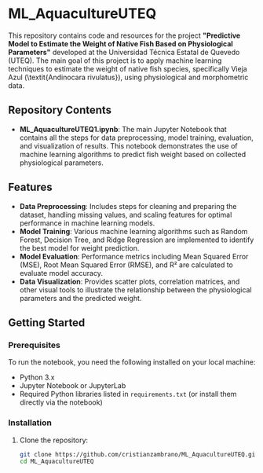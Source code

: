 # ML_AquacultureUTEQ

This repository contains code and resources for the project **"Predictive Model to Estimate the Weight of Native Fish Based on Physiological Parameters"** developed at the Universidad Técnica Estatal de Quevedo (UTEQ). The main goal of this project is to apply machine learning techniques to estimate the weight of native fish species, specifically Vieja Azul (\textit{Andinocara rivulatus}), using physiological and morphometric data.

## Repository Contents

- **ML_AquacultureUTEQ1.ipynb**: The main Jupyter Notebook that contains all the steps for data preprocessing, model training, evaluation, and visualization of results. This notebook demonstrates the use of machine learning algorithms to predict fish weight based on collected physiological parameters.

## Features

- **Data Preprocessing**: Includes steps for cleaning and preparing the dataset, handling missing values, and scaling features for optimal performance in machine learning models.
- **Model Training**: Various machine learning algorithms such as Random Forest, Decision Tree, and Ridge Regression are implemented to identify the best model for weight prediction.
- **Model Evaluation**: Performance metrics including Mean Squared Error (MSE), Root Mean Squared Error (RMSE), and R² are calculated to evaluate model accuracy.
- **Data Visualization**: Provides scatter plots, correlation matrices, and other visual tools to illustrate the relationship between the physiological parameters and the predicted weight.

## Getting Started

### Prerequisites

To run the notebook, you need the following installed on your local machine:

- Python 3.x
- Jupyter Notebook or JupyterLab
- Required Python libraries listed in `requirements.txt` (or install them directly via the notebook)

### Installation

1. Clone the repository:
   ```bash
   git clone https://github.com/cristianzambrano/ML_AquacultureUTEQ.git
   cd ML_AquacultureUTEQ
